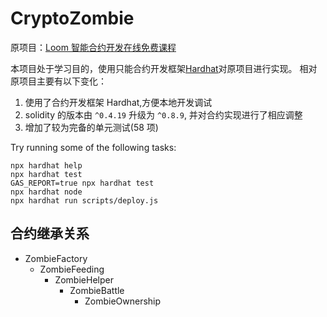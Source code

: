 # CryptoZombie

原项目：[Loom 智能合约开发在线免费课程](https://cryptozombies.io/zh/course/)

本项目处于学习目的，使用只能合约开发框架[Hardhat](https://hardhat.org/)对原项目进行实现。
相对原项目主要有以下变化：

1. 使用了合约开发框架 Hardhat,方便本地开发调试
2. solidity 的版本由 `^0.4.19` 升级为 `^0.8.9`, 并对合约实现进行了相应调整
3. 增加了较为完备的单元测试(58 项)

Try running some of the following tasks:

```shell
npx hardhat help
npx hardhat test
GAS_REPORT=true npx hardhat test
npx hardhat node
npx hardhat run scripts/deploy.js
```

## 合约继承关系

- ZombieFactory
  - ZombieFeeding
    - ZombieHelper
      - ZombieBattle
        - ZombieOwnership

